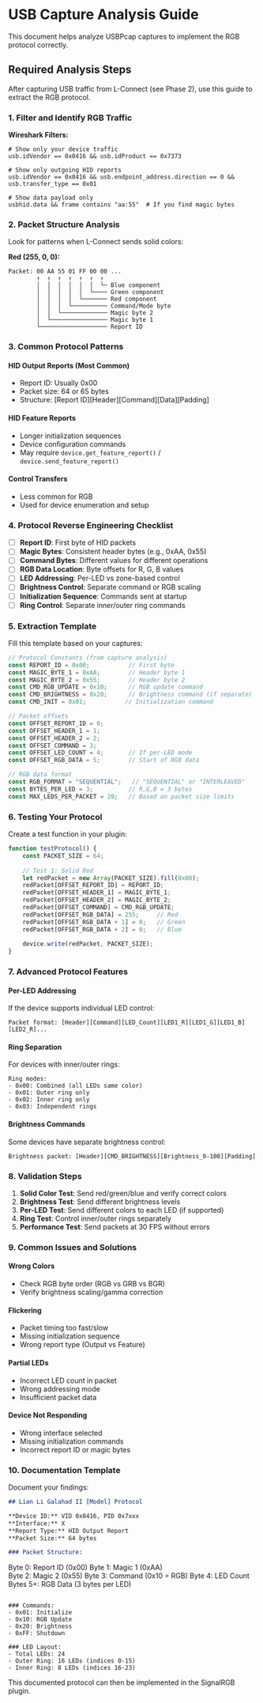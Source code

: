 # USB Capture Analysis Guide

This document helps analyze USBPcap captures to implement the RGB protocol correctly.

## Required Analysis Steps

After capturing USB traffic from L-Connect (see Phase 2), use this guide to extract the RGB protocol.

### 1. Filter and Identify RGB Traffic

**Wireshark Filters:**
```
# Show only your device traffic
usb.idVendor == 0x0416 && usb.idProduct == 0x7373

# Show only outgoing HID reports  
usb.idVendor == 0x0416 && usb.endpoint_address.direction == 0 && usb.transfer_type == 0x01

# Show data payload only
usbhid.data && frame contains "aa:55"  # If you find magic bytes
```

### 2. Packet Structure Analysis

Look for patterns when L-Connect sends solid colors:

**Red (255, 0, 0):**
```
Packet: 00 AA 55 01 FF 00 00 ...
        ↑  ↑  ↑  ↑  ↑  ↑  ↑
        │  │  │  │  │  │  └─ Blue component
        │  │  │  │  │  └──── Green component  
        │  │  │  │  └─────── Red component
        │  │  │  └────────── Command/Mode byte
        │  │  └───────────── Magic byte 2
        │  └──────────────── Magic byte 1
        └─────────────────── Report ID
```

### 3. Common Protocol Patterns

#### HID Output Reports (Most Common)
- Report ID: Usually 0x00
- Packet size: 64 or 65 bytes
- Structure: [Report ID][Header][Command][Data][Padding]

#### HID Feature Reports  
- Longer initialization sequences
- Device configuration commands
- May require `device.get_feature_report()` / `device.send_feature_report()`

#### Control Transfers
- Less common for RGB
- Used for device enumeration and setup

### 4. Protocol Reverse Engineering Checklist

- [ ] **Report ID**: First byte of HID packets
- [ ] **Magic Bytes**: Consistent header bytes (e.g., 0xAA, 0x55)
- [ ] **Command Bytes**: Different values for different operations
- [ ] **RGB Data Location**: Byte offsets for R, G, B values
- [ ] **LED Addressing**: Per-LED vs zone-based control
- [ ] **Brightness Control**: Separate command or RGB scaling
- [ ] **Initialization Sequence**: Commands sent at startup
- [ ] **Ring Control**: Separate inner/outer ring commands

### 5. Extraction Template

Fill this template based on your captures:

```javascript
// Protocol Constants (from capture analysis)
const REPORT_ID = 0x00;           // First byte
const MAGIC_BYTE_1 = 0xAA;        // Header byte 1  
const MAGIC_BYTE_2 = 0x55;        // Header byte 2
const CMD_RGB_UPDATE = 0x10;      // RGB update command
const CMD_BRIGHTNESS = 0x20;      // Brightness command (if separate)
const CMD_INIT = 0x01;           // Initialization command

// Packet offsets
const OFFSET_REPORT_ID = 0;
const OFFSET_HEADER_1 = 1;
const OFFSET_HEADER_2 = 2; 
const OFFSET_COMMAND = 3;
const OFFSET_LED_COUNT = 4;       // If per-LED mode
const OFFSET_RGB_DATA = 5;        // Start of RGB data

// RGB data format
const RGB_FORMAT = "SEQUENTIAL";   // "SEQUENTIAL" or "INTERLEAVED"
const BYTES_PER_LED = 3;          // R,G,B = 3 bytes
const MAX_LEDS_PER_PACKET = 20;   // Based on packet size limits
```

### 6. Testing Your Protocol

Create a test function in your plugin:

```javascript
function testProtocol() {
    const PACKET_SIZE = 64;
    
    // Test 1: Solid Red
    let redPacket = new Array(PACKET_SIZE).fill(0x00);
    redPacket[OFFSET_REPORT_ID] = REPORT_ID;
    redPacket[OFFSET_HEADER_1] = MAGIC_BYTE_1;
    redPacket[OFFSET_HEADER_2] = MAGIC_BYTE_2;
    redPacket[OFFSET_COMMAND] = CMD_RGB_UPDATE;
    redPacket[OFFSET_RGB_DATA] = 255;     // Red
    redPacket[OFFSET_RGB_DATA + 1] = 0;   // Green  
    redPacket[OFFSET_RGB_DATA + 2] = 0;   // Blue
    
    device.write(redPacket, PACKET_SIZE);
}
```

### 7. Advanced Protocol Features

#### Per-LED Addressing
If the device supports individual LED control:

```
Packet format: [Header][Command][LED_Count][LED1_R][LED1_G][LED1_B][LED2_R]...
```

#### Ring Separation  
For devices with inner/outer rings:

```
Ring modes:
- 0x00: Combined (all LEDs same color)
- 0x01: Outer ring only
- 0x02: Inner ring only  
- 0x03: Independent rings
```

#### Brightness Commands
Some devices have separate brightness control:

```
Brightness packet: [Header][CMD_BRIGHTNESS][Brightness_0-100][Padding]
```

### 8. Validation Steps

1. **Solid Color Test**: Send red/green/blue and verify correct colors
2. **Brightness Test**: Send different brightness levels  
3. **Per-LED Test**: Send different colors to each LED (if supported)
4. **Ring Test**: Control inner/outer rings separately
5. **Performance Test**: Send packets at 30 FPS without errors

### 9. Common Issues and Solutions

#### Wrong Colors
- Check RGB byte order (RGB vs GRB vs BGR)
- Verify brightness scaling/gamma correction

#### Flickering  
- Packet timing too fast/slow
- Missing initialization sequence
- Wrong report type (Output vs Feature)

#### Partial LEDs
- Incorrect LED count in packet
- Wrong addressing mode
- Insufficient packet data

#### Device Not Responding
- Wrong interface selected
- Missing initialization commands
- Incorrect report ID or magic bytes

### 10. Documentation Template

Document your findings:

```markdown
## Lian Li Galahad II [Model] Protocol

**Device ID:** VID 0x0416, PID 0x7xxx
**Interface:** X  
**Report Type:** HID Output Report
**Packet Size:** 64 bytes

### Packet Structure:
```
Byte 0: Report ID (0x00)
Byte 1: Magic 1 (0xAA)  
Byte 2: Magic 2 (0x55)
Byte 3: Command (0x10 = RGB)
Byte 4: LED Count
Bytes 5+: RGB Data (3 bytes per LED)
```

### Commands:
- 0x01: Initialize
- 0x10: RGB Update
- 0x20: Brightness  
- 0xFF: Shutdown

### LED Layout:
- Total LEDs: 24
- Outer Ring: 16 LEDs (indices 0-15)
- Inner Ring: 8 LEDs (indices 16-23)
```

This documented protocol can then be implemented in the SignalRGB plugin.